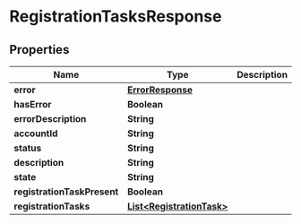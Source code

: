 

# RegistrationTasksResponse


## Properties

| Name | Type | Description | Notes |
|------------ | ------------- | ------------- | -------------|
|**error** | [**ErrorResponse**](ErrorResponse.md) |  |  [optional] |
|**hasError** | **Boolean** |  |  [optional] |
|**errorDescription** | **String** |  |  [optional] |
|**accountId** | **String** |  |  [optional] |
|**status** | **String** |  |  [optional] |
|**description** | **String** |  |  [optional] |
|**state** | **String** |  |  [optional] |
|**registrationTaskPresent** | **Boolean** |  |  [optional] |
|**registrationTasks** | [**List&lt;RegistrationTask&gt;**](RegistrationTask.md) |  |  [optional] |



